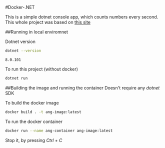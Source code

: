 #Docker-.NET

This is a simple dotnet console app, which counts numbers every second.
This whole project was based on [this site](https://learn.microsoft.com/en-us/dotnet/core/docker/build-container?tabs=linux&pivots=dotnet-8-0)

##Running in local enviromnet

Dotnet version
```bash
dotnet --version
```
```
8.0.101
```

To run this project (without docker)

```bash
dotnet run
```

##Building the image and running the container
Doesn't require any _dotnet_ SDK 

To build the docker image

```bash
docker build . -t ang-image:latest
```

To run the docker container
```bash
docker run --name ang-container ang-image:latest
```

Stop it, by pressing _Ctrl + C_
